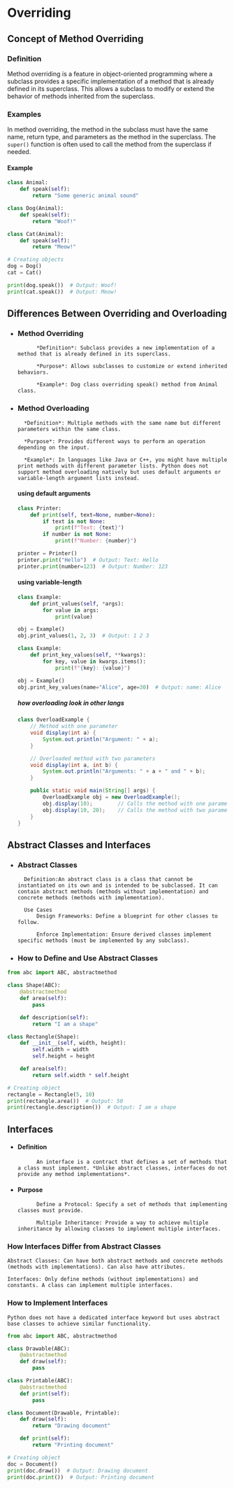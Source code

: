 # Overriding

## Concept of Method Overriding

### Definition
Method overriding is a feature in object-oriented programming where a subclass provides a specific implementation of a method that is already defined in its superclass. This allows a subclass to modify or extend the behavior of methods inherited from the superclass.

### Examples
In method overriding, the method in the subclass must have the same name, return type, and parameters as the method in the superclass. The `super()` function is often used to call the method from the superclass if needed.

#### Example

```python
class Animal:
    def speak(self):
        return "Some generic animal sound"

class Dog(Animal):
    def speak(self):
        return "Woof!"

class Cat(Animal):
    def speak(self):
        return "Meow!"

# Creating objects
dog = Dog()
cat = Cat()

print(dog.speak())  # Output: Woof!
print(cat.speak())  # Output: Meow!
```
## Differences Between Overriding and Overloading

- ### Method Overriding
            *Definition*: Subclass provides a new implementation of a method that is already defined in its superclass.

            *Purpose*: Allows subclasses to customize or extend inherited behaviors.
    
            *Example*: Dog class overriding speak() method from Animal class.

- ### Method Overloading
        *Definition*: Multiple methods with the same name but different parameters within the same class.

        *Purpose*: Provides different ways to perform an operation depending on the input.

        *Example*: In languages like Java or C++, you might have multiple print methods with different parameter lists. Python does not support method overloading natively but uses default arguments or variable-length argument lists instead.

    #### using default arguments
    ```python
    class Printer:
        def print(self, text=None, number=None):
            if text is not None:
                print(f"Text: {text}")
            if number is not None:
                print(f"Number: {number}")

    printer = Printer()
    printer.print("Hello")  # Output: Text: Hello
    printer.print(number=123)  # Output: Number: 123
    ```
    #### using variable-length 
    

    ```python
    class Example:
        def print_values(self, *args):
            for value in args:
                print(value)

    obj = Example()
    obj.print_values(1, 2, 3)  # Output: 1 2 3
    ```

    ```python
    class Example:
        def print_key_values(self, **kwargs):
            for key, value in kwargs.items():
                print(f"{key}: {value}")

    obj = Example()
    obj.print_key_values(name="Alice", age=30)  # Output: name: Alice  age: 30

    ```
    ##### how overloading look in other langs
    ```java
    class OverloadExample {
        // Method with one parameter
        void display(int a) {
            System.out.println("Argument: " + a);
        }

        // Overloaded method with two parameters
        void display(int a, int b) {
            System.out.println("Arguments: " + a + " and " + b);
        }

        public static void main(String[] args) {
            OverloadExample obj = new OverloadExample();
            obj.display(10);        // Calls the method with one parameter
            obj.display(10, 20);    // Calls the method with two parameters
        }
    }
    ```

## Abstract Classes and Interfaces

- ### Abstract Classes
        Definition:An abstract class is a class that cannot be instantiated on its own and is intended to be subclassed. It can contain abstract methods (methods without implementation) and concrete methods (methods with implementation).

        Use Cases 
            Design Frameworks: Define a blueprint for other classes to follow.
            
            Enforce Implementation: Ensure derived classes implement specific methods (must be implemented by any subclass).

            
- ### How to Define and Use Abstract Classes

```python
from abc import ABC, abstractmethod

class Shape(ABC):
    @abstractmethod
    def area(self):
        pass

    def description(self):
        return "I am a shape"

class Rectangle(Shape):
    def __init__(self, width, height):
        self.width = width
        self.height = height

    def area(self):
        return self.width * self.height

# Creating object
rectangle = Rectangle(5, 10)
print(rectangle.area())  # Output: 50
print(rectangle.description())  # Output: I am a shape
```

## Interfaces
- #### Definition 
            An interface is a contract that defines a set of methods that a class must implement. *Unlike abstract classes, interfaces do not provide any method implementations*.

- #### Purpose
            Define a Protocol: Specify a set of methods that implementing classes must provide.
        
            Multiple Inheritance: Provide a way to achieve multiple inheritance by allowing classes to implement multiple interfaces.

### How Interfaces Differ from Abstract Classes

    Abstract Classes: Can have both abstract methods and concrete methods (methods with implementations). Can also have attributes.

    Interfaces: Only define methods (without implementations) and constants. A class can implement multiple interfaces.

### How to Implement Interfaces
    Python does not have a dedicated interface keyword but uses abstract base classes to achieve similar functionality.

```python
from abc import ABC, abstractmethod

class Drawable(ABC):
    @abstractmethod
    def draw(self):
        pass

class Printable(ABC):
    @abstractmethod
    def print(self):
        pass

class Document(Drawable, Printable):
    def draw(self):
        return "Drawing document"

    def print(self):
        return "Printing document"

# Creating object
doc = Document()
print(doc.draw())  # Output: Drawing document
print(doc.print())  # Output: Printing document
```



